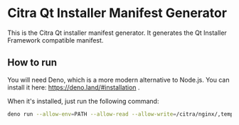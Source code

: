 # Citra Qt Installer Manifest Generator

This is the Citra Qt installer manifest generator. It generates the Qt Installer Framework compatible manifest.

## How to run

You will need Deno, which is a more modern alternative to Node.js. You can install it here: https://deno.land/#installation .

When it's installed, just run the following command:

```bash
deno run --allow-env=PATH --allow-read --allow-write=/citra/nginx/,temp --allow-net=api.github.com --allow-run server.ts
```
